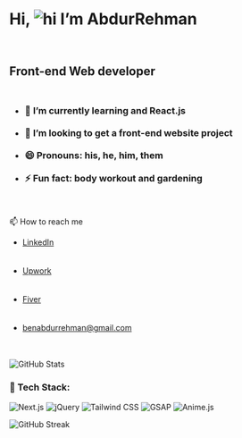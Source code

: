 # Hi, ![hi](https://user-images.githubusercontent.com/18350557/176309783-0785949b-9127-417c-8b55-ab5a4333674e.gif) I’m AbdurRehman<br><br>
## Front-end Web developer<br><br>
### <ul><li> 🌱 I’m currently learning and React.js</li><br><li>💞️ I’m looking to get a front-end website project</li><br><li>😄 Pronouns: his, he, him, them</li><br><li>⚡ Fun fact: body workout and gardening</li></ul><br>
📫 How to reach me<br><ul><li><a href="https://www.linkedin.com/in/abdurrehman-waseem/">LinkedIn </a></li><br><br><li><a href="https://www.upwork.com/freelancers/~01669495152aa87771/"> Upwork </a></a></li><br><br><li><a href="https://www.fiverr.com/abdurrehmanw110/">Fiver</a></a></li><br><br><li><a href="mailto:benabdurrehman@gmail.com">benabdurrehman@gmail.com</a></a></li><br><br></ul>

<p>
  <img src="https://github-readme-stats.vercel.app/api?username=ben-abdurrehman&show_icons=true&theme=dark" alt="GitHub Stats">
</p>

### 🚀 Tech Stack:

![Next.js](https://img.shields.io/badge/Next.js-000000?style=for-the-badge&logo=next.js&logoColor=white)
![jQuery](https://img.shields.io/badge/jQuery-0769AD?style=for-the-badge&logo=jquery&logoColor=white)
![Tailwind CSS](https://img.shields.io/badge/Tailwind_CSS-38B2AC?style=for-the-badge&logo=tailwind-css&logoColor=white)
![GSAP](https://img.shields.io/badge/GSAP-88CE02?style=for-the-badge&logo=greensock&logoColor=white)
![Anime.js](https://img.shields.io/badge/Anime.js-FF6F61?style=for-the-badge&logo=anime.js&logoColor=white)


<p>
  <img src="https://github-readme-streak-stats.herokuapp.com/?user=ben-abdurrehman&theme=dark" alt="GitHub Streak">
</p>
